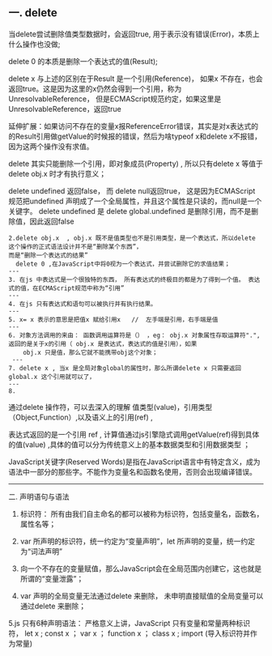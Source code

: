  ## 一. delete

 当delete尝试删除值类型数据时，会返回true, 用于表示没有错误(Error)，本质上什么操作也没做;

 delete 0 的本质是删除一个表达式的值(Result);

 delete x 与上述的区别在于Result 是一个引用(Reference)， 如果x 不存在，也会返回true。这是因为这里的x仍然会得到一个引用，称为UnresolvableReference， 但是ECMAScript规范约定，如果这里是UnresolvableReference，返回true
        
延伸扩展：如果访问不存在的变量x报ReferenceError错误，其实是对x表达式的的Result引用做getValue的时候报的错误，然后为啥typeof x和delete x不报错，因为这两个操作没有求值。

delete 其实只能删除一个引用，即对象成员(Property) , 所以只有delete x  等值于 delete obj.x 时才有执行意义；

delete undefined 返回false，  而 delete null返回true，  这是因为ECMAScript 规范把undefined 声明成了一个全局属性，并且这个属性是只读的，而null是一个关键字。 delete undefined 是 delete global.undefined 是删除引用，而不是删除值，因此返回false 




    2.delete obj.x  , obj.x 既不是值类型也不是引用类型，是一个表达式，所以delete 这个操作的正式语法设计并不是“删除某个东西”，
    而是“删除一个表达式的结果” 
      delete 0 ,在JavaScript中将0视为一个表达式，并尝试删除它的求值结果；
    ---
    3. 在js 中表达式是一个很独特的东西， 所有表达式的终极目的都是为了得到一个值。 表达式的值，在ECMAScript规范中称为“引用”
    ---
    4. 在js 只有表达式和语句可以被执行并有执行结果。
    ---
    5. x= x 表示的意思是把值x 赋给引用x   //  左手端是引用，右手端是值
    ---
    6. 对象方法调用的来由： 函数调用运算符是（） ，eg： obj.x 对象属性存取运算符".",返回的是关于x的引用（ obj.x 是表达式，表达式的值是引用），如果
        obj.x 只是值，那么它就不能携带obj这个对象；
     --- 
    7. delete x , 当x 是全局对象global的属性时，那么所谓delete x 只需要返回global.x 这个引用就可以了，
    ---
    8. 

通过delete 操作符，可以去深入的理解 值类型(value)，引用类型（Object,Function）,以及语义上的引用(ref) ,

表达式返回的是一个引用 ref , 计算值通过js引擎隐式调用getValue(ref)得到具体的值(value) ,具体的值可以分为传统意义上的基本数据类型和引用数据类型 ；


JavaScript关键字(Reserved Words)是指在JavaScript语言中有特定含义，成为语法中一部分的那些字。不能作为变量名和函数名使用，否则会出现编译错误。

---
二. 声明语句与语法


1. 标识符： 所有由我们自主命名的都可以被称为标识符，包括变量名，函数名，属性名等；

2. var 所声明的标识符，统一约定为“变量声明”，let 所声明的变量，统一约定为“词法声明”

3. 向一个不存在的变量赋值，那么JavaScript会在全局范围内创建它，这也就是所谓的“变量泄露”；
    
4. var 声明的全局变量无法通过delete 来删除， 未申明直接赋值的全局变量可以通过delete 来删除；    

5.js 只有6种声明语法：  严格意义上讲，JavaScript 只有变量和常量两种标识符，
let x  ; const x ；  var x ； function x ； class x  ; import (导入标识符并作为常量)